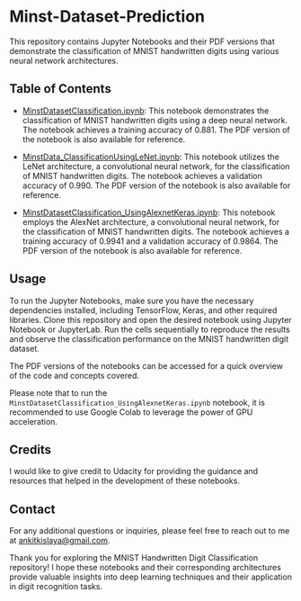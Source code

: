 # Minst-Dataset-Prediction

This repository contains Jupyter Notebooks and their PDF versions that demonstrate the classification of MNIST handwritten digits using various neural network architectures.

## Table of Contents

- [MinstDatasetClassification.ipynb](./MinstDatasetClassification.ipynb): This notebook demonstrates the classification of MNIST handwritten digits using a deep neural network. The notebook achieves a training accuracy of 0.881. The PDF version of the notebook is also available for reference.

- [MinstData_ClassificationUsingLeNet.ipynb](./MinstData_ClassificationUsingLeNet.ipynb): This notebook utilizes the LeNet architecture, a convolutional neural network, for the classification of MNIST handwritten digits. The notebook achieves a validation accuracy of 0.990. The PDF version of the notebook is also available for reference.

- [MinstDatasetClassification_UsingAlexnetKeras.ipynb](./MinstDatasetClassification_UsingAlexnetKeras.ipynb): This notebook employs the AlexNet architecture, a convolutional neural network, for the classification of MNIST handwritten digits. The notebook achieves a training accuracy of 0.9941 and a validation accuracy of 0.9864. The PDF version of the notebook is also available for reference.

## Usage

To run the Jupyter Notebooks, make sure you have the necessary dependencies installed, including TensorFlow, Keras, and other required libraries. Clone this repository and open the desired notebook using Jupyter Notebook or JupyterLab. Run the cells sequentially to reproduce the results and observe the classification performance on the MNIST handwritten digit dataset.

The PDF versions of the notebooks can be accessed for a quick overview of the code and concepts covered.

Please note that to run the `MinstDatasetClassification_UsingAlexnetKeras.ipynb` notebook, it is recommended to use Google Colab to leverage the power of GPU acceleration.

## Credits

I would like to give credit to Udacity for providing the guidance and resources that helped in the development of these notebooks.

## Contact

For any additional questions or inquiries, please feel free to reach out to me at ankitkislaya@gmail.com.

Thank you for exploring the MNIST Handwritten Digit Classification repository! I hope these notebooks and their corresponding architectures provide valuable insights into deep learning techniques and their application in digit recognition tasks.
